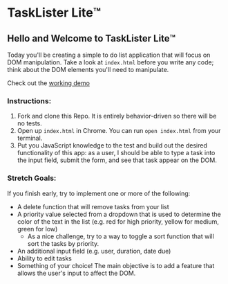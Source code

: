 # TaskLister Lite™️

## Hello and Welcome to TaskLister Lite™️

Today you'll be creating a simple to do list application that will focus on DOM manipulation. Take a look at `index.html` before you write any code; think about the DOM elements you'll need to manipulate.

Check out the [working demo](https://learn-co-curriculum.github.io/js-task-lister-lite/)

### Instructions:

1. Fork and clone this Repo. It is entirely behavior-driven so there will be no tests.
2. Open up `index.html` in Chrome. You can run `open index.html` from your terminal.
3. Put you JavaScript knowledge to the test and build out the desired functionality of this app: as a user, I should be able to type a task into the input field, submit the form, and see that task appear on the DOM.

### Stretch Goals:
If you finish early, try to implement one or more of the following:

- A delete function that will remove tasks from your list
- A priority value selected from a dropdown that is used to determine the color of the text in the list (e.g. red for high priority, yellow for medium, green for low)
	- As a nice challenge, try to a way to toggle a sort function that will sort the tasks by priority.
- An additional input field (e.g. user, duration, date due)
- Ability to edit tasks
- Something of your choice! The main objective is to add a feature that allows the user's input to affect the DOM.
